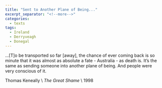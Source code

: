 ```yaml
---
title: "Sent to Another Plane of Being..."
excerpt_separator: "<!--more-->"
categories:
  - texts
tags:
  - Ireland
  - Derryveagh
  - Donegal
---
```

...[T]o be transported so far [away], the chance of ever coming back is so minute that it was almost as absolute a fate - Australia - as death is. It’s the same as sending someone into another plane of being. And people were very conscious of it.  
<!--more-->

Thomas Keneally      \\
_The Great Shame_      \\
1998
